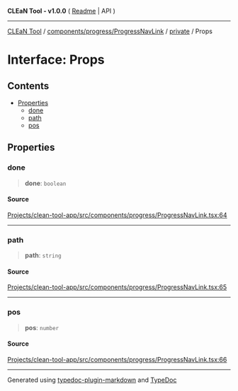**CLEaN Tool - v1.0.0** ( [Readme](../../../../../README.md) \| API )

***

[CLEaN Tool](../../../../../modules.md) / [components/progress/ProgressNavLink](../../README.md) / [private](../README.md) / Props

# Interface: Props

## Contents

- [Properties](Props.md#properties)
  - [done](Props.md#done)
  - [path](Props.md#path)
  - [pos](Props.md#pos)

## Properties

### done

> **done**: `boolean`

#### Source

[Projects/clean-tool-app/src/components/progress/ProgressNavLink.tsx:64](https://github.com/yuckyh/clean-tool-app/)

***

### path

> **path**: `string`

#### Source

[Projects/clean-tool-app/src/components/progress/ProgressNavLink.tsx:65](https://github.com/yuckyh/clean-tool-app/)

***

### pos

> **pos**: `number`

#### Source

[Projects/clean-tool-app/src/components/progress/ProgressNavLink.tsx:66](https://github.com/yuckyh/clean-tool-app/)

***

Generated using [typedoc-plugin-markdown](https://www.npmjs.com/package/typedoc-plugin-markdown) and [TypeDoc](https://typedoc.org/)
